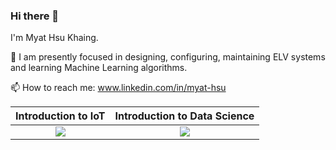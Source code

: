 ### Hi there 👋

I'm Myat Hsu Khaing.
 
 🌱 I am presently focused in designing, configuring, maintaining ELV systems and learning Machine Learning algorithms.
 
 📫 How to reach me: www.linkedin.com/in/myat-hsu
 
<div align="center">

|Introduction to IoT| Introduction to Data Science|
| :--------: | :-----------:|
| <img src="https://images.credly.com/size/100x100/images/fce226c2-0f13-4e17-b60c-24fa6ffd88cb/Intro2IoT.png"/> | <img src="https://www.credly.com/size/100x100/images/b38a42e0-dc58-4ce2-b6c0-28d978e8aaad/image.png"/> |
</div>
